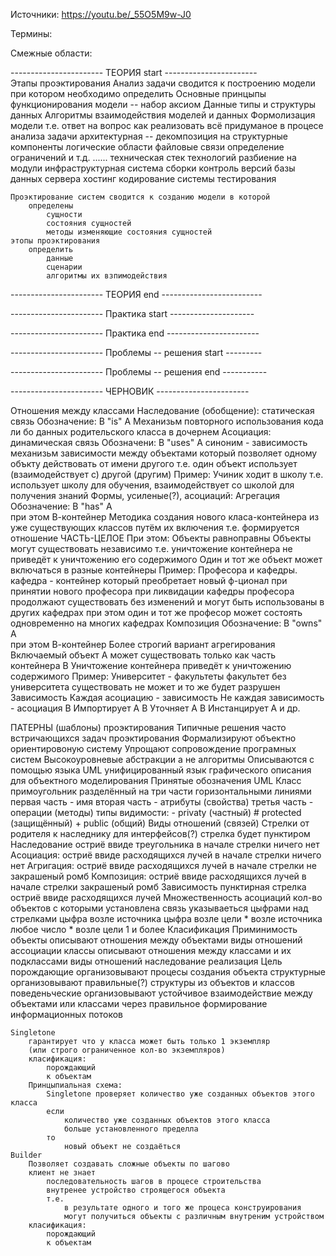 
Источники:
	https://youtu.be/_55O5M9w-J0

Термины:

Смежные области:



----------------------- ТЕОРИЯ start -----------------------  
	Этапы проэктирования
		Анализ задачи сводится к построению модели при котором необходимо определить
			Основные принцыпы функционирования модели -- набор аксиом
			Данные типы и структуры данных
			Алгоритмы взаимодействия моделей и данных
		Формолизация модели т.е. ответ на вопрос как реализовать всё придуманое в процесе анализа задачи
			архитектурная -- декомпозиция на структурные компоненты
				логические области
				файловые
				связи
				определение ограничений
				и т.д. ......
			техническая 
				стек технологий
				разбиение на модули
			инфраструктурная
				система сборки 
				контроль версий
				базы данных
				сервера
				хостинг
			кодирование
				системы тестирования

	Проэктирование систем сводится к созданию модели в которой
		определены 
			сущности
			состояния сущностей
			методы изменяющие состояния сущностей
	этопы проэктирования
		определить 
			данные
			сценарии
			алгоритмы их взпимодействия






----------------------- ТЕОРИЯ end ------------------------- 


----------------------- Практика start ---------------------

----------------------- Практика end -----------------------



----------------------- Проблемы -- решения start ---------

----------------------- Проблемы -- решения end -----------








----------------------- ЧЕРНОВИК -----------------------

































Отношения между классами 
	Наследование (обобщение):
		статическая связь
		Обозначение: B "is" A
		Механизьм повторного использования 
		кода ли бо данных родительского 
		класса в дочернем
	Асоциация:
		динамическая связь
		Обозначени: B "uses" A
		синоним - зависимость
		механизьм зависимости между объектами 
		который позволяет одному объкту действовать от имени другого
		т.е. один объект использует (взаимодействует с) 
		другой (другим)
		Пример:
			Учиник ходит в школу т.е. 
			использует школу для обучения, 
			взаимодействует со школой для получения знаний
		Формы, усиленые(?), асоциаций:
			Агрегация
				Обозначение: B "has" A   
					при этом 
						В-контейнер
				Методика создания нового класа-контейнера
				из уже существующих классов
				путём их включения
				т.е. формируется отношение ЧАСТЬ-ЦЕЛОЕ
				При этом:
					Объекты равноправны
					Объекты могут существовать независимо
						т.е. уничтожение контейнера 
						не приведёт к уничтожению его содержимого
					Один и тот же объект может включаться в разные контейнеры
				Пример: 
					Професора и кафедры. 
						кафедра - контейнер
							который преобретает новый ф-ционал 
							при принятии нового професора
						при ликвидации кафедры професора продолжают существовать без изменений
						и могут быть использованы в других кафедрах
						при этом один и тот же професор может состоять одновременно на многих кафедрах
			Композиция
				Обозначение: B "owns" A   
					при этом 
						В-контейнер
				Более строгий вариант агрегирования
					Включаемый объект А может существовать только как часть контейнера В
					Уничтожение контейнера приведёт к уничтожению содержимого
				Пример:
					Университет - факультеты
						факультет без университета существовать не может и то же будет разрушен
	Зависимость
		Каждая асоциацию - зависимость
		Не каждая зависимость - асоциация
			В Импортирует А
			В Уточняет А
			В Инстанцирует А
			и др.


ПАТЕРНЫ (шаблоны) проэктирования
	Типичные решения 
		часто встричающихся задач проэктирования
	Формализируют объектно ориентировоную систему
	Упрощают сопровождение програмных систем
	Высокоуровневые абстракции а не алгоритмы
	Описываются с помощью языка UML
		унифицированный язык графического описания 
		для объектного моделирования
		Принятые обозначения UML
			Класс
				примоугольник 
					разделённый на три части горизонтальными линиями
						первая часть - имя
						вторая часть - атрибуты (свойства)
						третья часть - операции (методы)
				типы видимости:
					- privatу (частный)
					# protected (защищённый)
					+ public (общий)
			Виды отношений (связей)
				Стрелки
					от родителя к наследнику
					для интерфейсов(?) стрелка будет пунктиром
				Наследование
					остриё ввиде треугольника
					в начале стрелки ничего нет
				Асоциация:
					остриё ввиде расходящихся лучей
					в начале стрелки ничего нет
				Агригация:
					остриё ввиде расходящихся лучей
					в начале стрелки не закрашеный ромб
				Композиция:
					остриё ввиде расходящихся лучей
					в начале стрелки закрашеный ромб
				Зависимость
					пунктирная стрелка
					остриё ввиде расходящихся лучей
			Множественность асоциаций 
				кол-во объектов с которыми установлена связь
				указываеться цыфрами над стрелками
					цыфра возле источника
					цыфра возле цели 
					* 
						возле источника
							любое число
					* 
						возле цели
							1 и более
	Класификация
		Приминимость
			объекты
				описывают отношения между объектами
				виды отношений
					ассоциации
			классы
				описывают отношения между классами и их подклассами
				виды отношений
					наследование
					реализация
		Цель
			порождающие
				организовывают процесы создания объекта
			структурные
				организовывают правильные(?) структуры из объектов и классов
			поведеньческие
				организовывают устойчивое взаимодействие между объектами или классами
				через правильное формирование информационных потоков

	Singletone
		гарантирует что у класса может быть только 1 экземпляр 
		(или строго ограниченное кол-во экземпляров)
		класификация:
			порождающий
			к объектам
		Принцыпиальная схема:
			Singletone проверяет количество уже созданных объектов этого класса
			если
				количество уже созданных объектов этого класса 
				больше установленного пределла
			то
				новый объект не создаёться
	Builder
		Позволяет создавать сложные объекты по шагово
		клиент не знает 
			последовательность шагов в процесе строительства
			внутренее устройство строящегося объекта
			т.е. 
				в результате одного и того же процеса конструирования 
				могут получиться объекты с различным внутреним устройством
		класификация:
			порождающий
			к объектам


